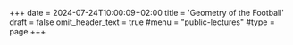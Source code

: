 +++
date = 2024-07-24T10:00:09+02:00
title = 'Geometry of the Football'
draft = false
omit_header_text = true
#menu = "public-lectures"
#type = page
+++
